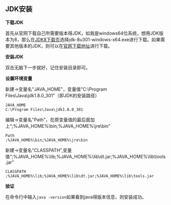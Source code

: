 ## JDK安装<!-- {docsify-ignore} -->

**下载JDK**

首先从官网下载自己所需要版本得JDK，如我是windows64位系统，想用JDK版本为8，那么在[JDK8下载页](https://www.oracle.com/java/technologies/javase/javase-jdk8-downloads.html)选择jdk-8u301-windows-x64.exe进行下载。如果需要其他版本的JDK，则可以在[官网下载地址](https://www.oracle.com/java/technologies/java-se-glance.html)进行下载。

**安装JDK**

双击无脑下一步就好，记住安装目录即可。

**设置环境变量**

新建->变量名"JAVA_HOME"，变量值"C:\Program Files\Java\jdk1.8.0_301"（即JDK的安装路径）

```
JAVA_HOME
C:\Program Files\Java\jdk1.8.0_301
```

编辑->变量名"Path"，在原变量值的最后面加上“;%JAVA_HOME%\bin;%JAVA_HOME%\jre\bin”

```
Path
;%JAVA_HOME%\bin;%JAVA_HOME%\jre\bin
```

新建->变量名“CLASSPATH”,变量值“;%JAVA_HOME%\lib;%JAVA_HOME%\lib\dt.jar;%JAVA_HOME%\lib\tools.jar”

```
CLASSPATH
;%JAVA_HOME%\lib;%JAVA_HOME%\lib\dt.jar;%JAVA_HOME%\lib\tools.jar
```

**验证**

在命令行中输入`java -version`如果看到java得版本信息，则安装成功。